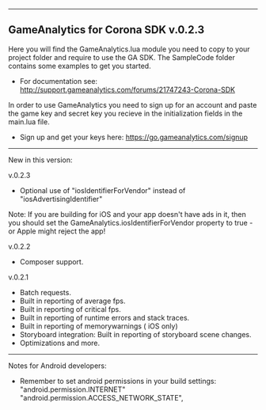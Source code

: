 ---------------------------------------------------------------------------------
GameAnalytics for Corona SDK v.0.2.3
---------------------------------------------------------------------------------

Here you will find the GameAnalytics.lua module you need to copy to your project folder and require to use the GA SDK.
The SampleCode folder contains some examples to get you started.

- For documentation see:  http://support.gameanalytics.com/forums/21747243-Corona-SDK

In order to use GameAnalytics you need to sign up for an account and paste the game 
key and secret key you recieve in the initialization fields in the main.lua file.

- Sign up and get your keys here: https://go.gameanalytics.com/signup

---------------------------------------------------------------------------------

New in this version:

v.0.2.3
+ Optional use of "iosIdentifierForVendor" instead of "iosAdvertisingIdentifier"

Note: If you are building for iOS and your app doesn't have ads in it, then you should 
set the GameAnalytics.iosIdentifierForVendor property to true - or Apple might reject the app!

v.0.2.2
+ Composer support.

v.0.2.1
+ Batch requests.
+ Built in reporting of average fps.
+ Built in reporting of critical fps.
+ Built in reporting of runtime errors and stack traces.
+ Built in reporting of memorywarnings ( iOS only)
+ Storyboard integration: Built in reporting of storyboard scene changes.
+ Optimizations and more.

---------------------------------------------------------------------------------

Notes for Android developers:

- Remember to set android permissions in your build settings:
"android.permission.INTERNET"
"android.permission.ACCESS_NETWORK_STATE",